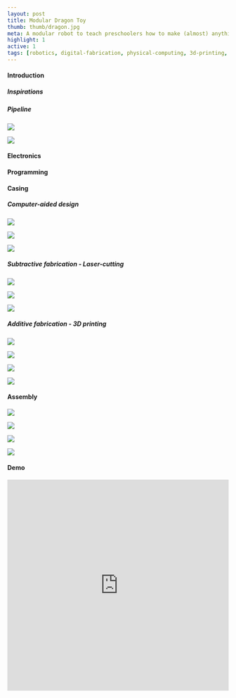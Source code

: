 ```yaml
---
layout: post
title: Modular Dragon Toy
thumb: thumb/dragon.jpg
meta: A modular robot to teach preschoolers how to make (almost) anything. Using the <a href="https://tuengominh.github.io/project/2020-07-22-3-layer-pcb.html">McDuino ESP32 Board</a>.   
highlight: 1
active: 1
tags: [robotics, digital-fabrication, physical-computing, 3d-printing, laser-cutting, arduino, fusion-360, esp32]
---
```


<h4>Introduction</h4>
<p></p>

<h5>Inspirations</h5>
<p></p>

<h5>Pipeline</h5>
<img src="{{site.baseurl}}/assets/img/fab/dragon/dragon-1.png" class="img-fluid w-100"/>
<p></p>
<img src="{{site.baseurl}}/assets/img/fab/dragon/dragon-3.png" class="img-fluid w-100"/>
<p></p>

<h4>Electronics</h4>
<p></p>

<h4>Programming</h4>
<p></p>

<h4>Casing</h4>
<h5>Computer-aided design</h5>
<img src="{{site.baseurl}}/assets/img/fab/dragon/cad-1.png" class="img-fluid w-100"/>
<p></p>
<img src="{{site.baseurl}}/assets/img/fab/dragon/cad-2.png" class="img-fluid w-100"/>
<p></p>
<img src="{{site.baseurl}}/assets/img/fab/dragon/cad-3.png" class="img-fluid w-100"/>
<p></p>
<h5>Subtractive fabrication - Laser-cutting</h5>
<img src="{{site.baseurl}}/assets/img/fab/dragon/cad-4.png" class="img-fluid w-100"/>
<p></p>
<img src="{{site.baseurl}}/assets/img/fab/dragon/laser-1.jpg" class="img-fluid w-100"/>
<p></p>
<img src="{{site.baseurl}}/assets/img/fab/dragon/laser-2.jpg" class="img-fluid w-100"/>
<p></p>

<h5>Additive fabrication - 3D printing</h5>
<img src="{{site.baseurl}}/assets/img/fab/dragon/3d-print-1.png" class="img-fluid w-100"/>
<p></p>
<img src="{{site.baseurl}}/assets/img/fab/dragon/3d-print-2.png" class="img-fluid w-100"/>
<p></p>
<img src="{{site.baseurl}}/assets/img/fab/dragon/3d-print-3.jpg" class="img-fluid w-100"/>
<p></p>
<img src="{{site.baseurl}}/assets/img/fab/dragon/3d-print-4.jpg" class="img-fluid w-100"/>
<p></p>

<h4>Assembly</h4>
<img src="{{site.baseurl}}/assets/img/fab/dragon/assem-1.jpg" class="img-fluid w-100"/>
<p></p>
<img src="{{site.baseurl}}/assets/img/fab/dragon/assem-2.jpg" class="img-fluid w-100"/>
<p></p>
<img src="{{site.baseurl}}/assets/img/fab/dragon/final-1.jpg" class="img-fluid w-100"/>
<p></p>
<img src="{{site.baseurl}}/assets/img/fab/dragon/final-2.jpg" class="img-fluid w-100"/>
<p></p>

<h4>Demo</h4>
<p></p>
<div class="text-center">
<iframe width="100%" height = "480" src="https://www.youtube.com/embed/7kFlPCfoSYc" frameborder="0" allow="accelerometer; autoplay; encrypted-media; gyroscope; picture-in-picture" allowfullscreen></iframe>
</div>

